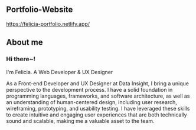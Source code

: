 ## Portfolio-Website
https://felicia-portfolio.netlify.app/

## About me
### Hi there~! 
I'm Felicia. A Web Developer & UX Designer

As a Front-end Developer and UX Designer at Data Insight, I bring a unique perspective to the development process. I have a solid foundation in programming languages, frameworks, and software architecture, as well as an understanding of human-centered design, including user research, wireframing, prototyping, and usability testing. I have leveraged these skills to create intuitive and engaging user experiences that are both technically sound and scalable, making me a valuable asset to the team.
